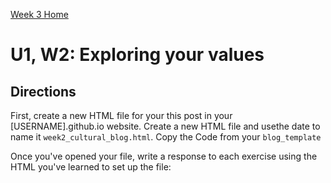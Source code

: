 [Week 3 Home](week_3)

# U1, W2: Exploring your values

## Directions

First, create a new HTML file for your this post in your [USERNAME].github.io website. Create a new HTML file and usethe date to name it `week2_cultural_blog.html`. Copy the Code from your `blog_template`

Once you've opened your file, write a response to each exercise using the HTML you've learned to set up the file: 
